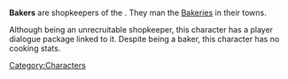 **Bakers** are shopkeepers of the [](01%20-%20Projects%20&%20Wikis/Kenshi/Kenshi%20Wiki/Kenshi%20Wiki%20Template/United_Cities.md). They man the
[Bakeries](Bakery.md "wikilink") in their towns.

Although being an unrecruitable shopkeeper, this character has a player
dialogue package linked to it. Despite being a baker, this character has
no cooking stats.

[Category:Characters](Category:Characters "wikilink")